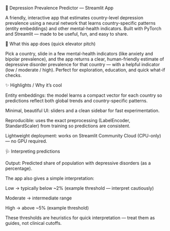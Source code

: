 🧠 Depression Prevalence Predictor — Streamlit App

A friendly, interactive app that estimates country-level depression prevalence using a neural network that learns country-specific patterns (entity embeddings) and other mental-health indicators. Built with PyTorch and Streamlit — made to be useful, fun, and easy to share.

🎯 What this app does (quick elevator pitch)

Pick a country, slide in a few mental-health indicators (like anxiety and bipolar prevalence), and the app returns a clear, human-friendly estimate of depressive disorder prevalence for that country — with a helpful indicator (low / moderate / high). Perfect for exploration, education, and quick what-if checks.

✨ Highlights / Why it’s cool

Entity embeddings: the model learns a compact vector for each country so predictions reflect both global trends and country-specific patterns.

Minimal, beautiful UI: sliders and a clean sidebar for fast experimentation.

Reproducible: uses the exact preprocessing (LabelEncoder, StandardScaler) from training so predictions are consistent.

Lightweight deployment: works on Streamlit Community Cloud (CPU-only) — no GPU required.

🩺 Interpreting predictions

Output: Predicted share of population with depressive disorders (as a percentage).

The app also gives a simple interpretation:

Low → typically below ~2% (example threshold — interpret cautiously)

Moderate → intermediate range

High → above ~5% (example threshold)

These thresholds are heuristics for quick interpretation — treat them as guides, not clinical cutoffs.

